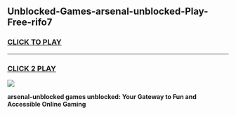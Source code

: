 
## Unblocked-Games-arsenal-unblocked-Play-Free-rifo7
<h3>
<a href="https://premium76.site?title=arsenal-unblocked&ref=12A">CLICK TO PLAY</a></h3>
<hr>

<h3>
<a href="https://premium76.site?title=arsenal-unblocked&ref=12A">CLICK 2 PLAY</a>
  
</h3>

<a href="https://premium76.site?title=arsenal-unblocked&ref=12A"><img src="https://clearcache.store/games.png"></a>


**arsenal-unblocked games unblocked: Your Gateway to Fun and Accessible Online Gaming**
